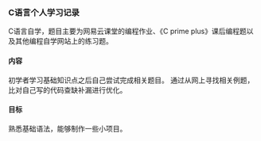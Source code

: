 ### C语言个人学习记录
C语言自学，题目主要为网易云课堂的编程作业、《C prime plus》课后编程题以及其他编程自学网站上的练习题。
#### 内容
初学者学习基础知识点之后自己尝试完成相关题目。
通过从网上寻找相关例题，比对自己写的代码查缺补漏进行优化。
#### 目标
熟悉基础语法，能够制作一些小项目。

